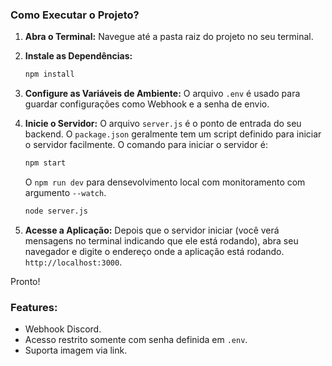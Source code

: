 ### Como Executar o Projeto?

1.  **Abra o Terminal:** Navegue até a pasta raiz do projeto no seu terminal. 

2.  **Instale as Dependências:**

    ```bash
    npm install
    ```

3.  **Configure as Variáveis de Ambiente:** O arquivo `.env` é usado para guardar configurações como Webhook e a senha de envio. 

4.  **Inicie o Servidor:** O arquivo `server.js` é o ponto de entrada do seu backend. O `package.json` geralmente tem um script definido para iniciar o servidor facilmente. O comando para iniciar o servidor é:

    ```bash
    npm start
    ```

    O `npm run dev` para densevolvimento local com monitoramento com argumento `--watch`.

    ```bash
    node server.js
    ```

5.  **Acesse a Aplicação:** Depois que o servidor iniciar (você verá mensagens no terminal indicando que ele está rodando), abra seu navegador e digite o endereço onde a aplicação está rodando. `http://localhost:3000`.

Pronto! 

### Features:

- Webhook Discord.
- Acesso restrito somente com senha definida em `.env`.
- Suporta imagem via link.